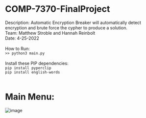 # COMP-7370-FinalProject
Description: Automatic Encryption Breaker will automatically detect encryption and brute force the cypher to produce a solution. <br />
Team: Matthew Stroble and Hannah Reinbolt <br />
Date: 4-25-2022 <br />
<br />
How to Run: <br />
`>> python3 main.py`<br />
<br />
Install these PIP dependencies: <br />
`pip install pyperclip` <br />
`pip install english-words` <br />
<br />
# Main Menu:
![image](https://user-images.githubusercontent.com/19575139/165028563-1a5fc562-5b9a-463a-9f66-5947797fcc8b.png)
